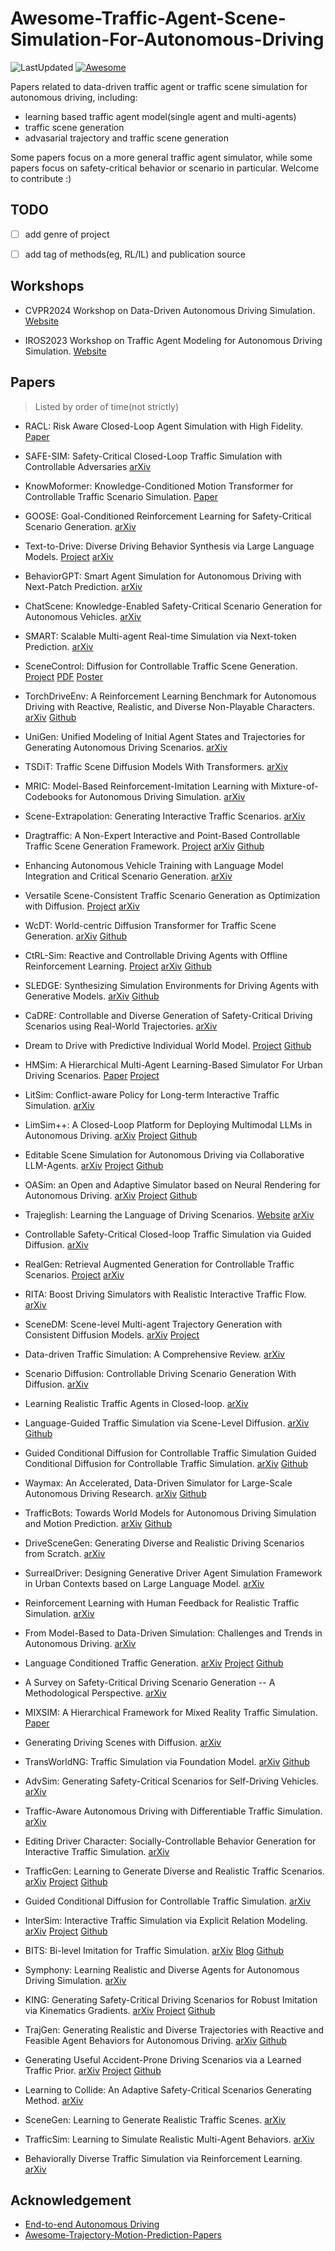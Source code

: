 # Awesome-Traffic-Agent-Scene-Simulation-For-Autonomous-Driving
![LastUpdated](https://img.shields.io/badge/LastUpdated-2024.06.09-lightgrey.svg)
[![Awesome](https://awesome.re/badge.svg)](https://awesome.re)

Papers related to data-driven traffic agent or traffic scene simulation for autonomous driving, including:
- learning based traffic agent model(single agent and multi-agents)
- traffic scene generation
- advasarial trajectory and traffic scene generation

Some papers focus on a more general traffic agent simulator, while some papers focus on safety-critical behavior or scenario in particular. Welcome to contribute :)

## TODO
- [ ] add genre of project
- [ ] add tag of methods(eg, RL/IL) and publication source


## Workshops
- CVPR2024 Workshop on Data-Driven Autonomous Driving Simulation.
[Website](https://agents4ad.github.io/)

- IROS2023 Workshop on Traffic Agent Modeling for Autonomous Driving Simulation.
[Website](https://agents4ad.github.io/2023/)

## Papers
> Listed by order of time(not strictly)

- RACL: Risk Aware Closed-Loop Agent Simulation with High Fidelity.
[Paper](https://agents4ad.github.io/assets/cvpr2024/papers/30.pdf)

- SAFE-SIM: Safety-Critical Closed-Loop Traffic Simulation with Controllable Adversaries
[arXiv](https://arxiv.org/pdf/2401.00391v2)

- KnowMoformer: Knowledge-Conditioned Motion Transformer for Controllable Traffic Scenario Simulation.
[Paper](https://agents4ad.github.io/assets/cvpr2024/papers/11.pdf)

- GOOSE: Goal-Conditioned Reinforcement Learning for Safety-Critical Scenario Generation.
[arXiv](https://arxiv.org/abs/2406.03870)

- Text-to-Drive: Diverse Driving Behavior Synthesis via Large Language Models.
[Project](https://text-to-drive.github.io/)
[arXiv](https://arxiv.org/abs/2406.04300)

- BehaviorGPT: Smart Agent Simulation for Autonomous Driving with Next-Patch Prediction.
[arXiv](https://arxiv.org/abs/2405.17372)

- ChatScene: Knowledge-Enabled Safety-Critical Scenario Generation for Autonomous Vehicles.
[arXiv](https://arxiv.org/abs/2405.14062)

- SMART: Scalable Multi-agent Real-time Simulation via Next-token Prediction.
[arXiv](https://arxiv.org/abs/2405.15677)

- SceneControl: Diffusion for Controllable Traffic Scene Generation.
[Project](https://waabi.ai/scenecontrol/)
[PDF](https://research-assets.waabi.ai/SceneControl/paper.pdf)
[Poster](https://research-assets.waabi.ai/SceneControl/poster.pdf)

- TorchDriveEnv: A Reinforcement Learning Benchmark for Autonomous Driving with Reactive, Realistic, and Diverse Non-Playable Characters.
[arXiv](https://arxiv.org/abs/2405.04491)
[Github](https://github.com/inverted-ai/torchdriveenv)

- UniGen: Unified Modeling of Initial Agent States and Trajectories for Generating Autonomous Driving Scenarios.
[arXiv](https://arxiv.org/abs/2405.03807)

- TSDiT: Traffic Scene Diffusion Models With Transformers.
[arXiv](https://arxiv.org/abs/2405.02289)

- MRIC: Model-Based Reinforcement-Imitation Learning with Mixture-of-Codebooks for Autonomous Driving Simulation.
[arXiv](https://arxiv.org/abs/2404.18464)

- Scene-Extrapolation: Generating Interactive Traffic Scenarios.
[arXiv](https://arxiv.org/abs/2404.17224)

- Dragtraffic: A Non-Expert Interactive and Point-Based Controllable Traffic Scene Generation Framework.
[Project](https://chantsss.github.io/Dragtraffic/)
[arXiv](https://arxiv.org/abs/2404.12624)
[Github](https://github.com/chantsss/Dragtraffic)

- Enhancing Autonomous Vehicle Training with Language Model Integration and Critical Scenario Generation.
[arXiv](https://arxiv.org/abs/2404.08570)

- Versatile Scene-Consistent Traffic Scenario Generation as Optimization with Diffusion.
[Project](https://sites.google.com/view/versatile-behavior-diffusion)
[arXiv](https://arxiv.org/abs/2404.02524)

- WcDT: World-centric Diffusion Transformer for Traffic Scene Generation.
[arXiv](https://arxiv.org/abs/2404.02082)
[Github](https://github.com/yangchen1997/wcdt)

- CtRL-Sim: Reactive and Controllable Driving Agents with Offline Reinforcement Learning.
[Project](https://montrealrobotics.ca/ctrlsim/)
[arXiv](https://arxiv.org/abs/2403.19918)
[Github](https://github.com/montrealrobotics/ctrl-sim)

- SLEDGE: Synthesizing Simulation Environments for Driving Agents with Generative Models.
[arXiv](https://arxiv.org/abs/2403.17933)
[Github](https://github.com/autonomousvision/sledge)

- CaDRE: Controllable and Diverse Generation of Safety-Critical Driving Scenarios using Real-World Trajectories.
[arXiv](https://arxiv.org/abs/2403.13208)

- Dream to Drive with Predictive Individual World Model.
[Project](https://sites.google.com/view/piwm)
[Github](https://github.com/gaoyinfeng/PIWM)

- HMSim: A Hierarchical Multi-Agent Learning-Based Simulator For Urban Driving Scenarios.
[Paper](https://ml4ad.github.io/files/papers2023/Hierarchical%20Learning-Based%20Autonomy%20Simulator.pdf)
[Project](https://sites.google.com/ucsd.edu/h-sim/home)

- LitSim: Conflict-aware Policy for Long-term Interactive Traffic Simulation.
[arXiv](https://arxiv.org/abs/2403.04299)

- LimSim++: A Closed-Loop Platform for Deploying Multimodal LLMs in Autonomous Driving.
[arXiv](https://arxiv.org/abs/2402.01246)
[Project](https://pjlab-adg.github.io/limsim_plus/)
[Github](https://github.com/PJLab-ADG/LimSim/tree/LimSim_plus)

- Editable Scene Simulation for Autonomous Driving via Collaborative LLM-Agents.
[arXiv](https://arxiv.org/abs/2402.05746)
[Project](https://yifanlu0227.github.io/ChatSim/)
[Github](https://github.com/yifanlu0227/ChatSim)

- OASim: an Open and Adaptive Simulator based on Neural Rendering for Autonomous Driving.
[arXiv](https://arxiv.org/abs/2402.03830)
[Project](https://pjlab-adg.github.io/OASim/)
[Github](https://github.com/PJLab-ADG/OASim)

- Trajeglish: Learning the Language of Driving Scenarios.
[Website](https://research.nvidia.com/labs/toronto-ai/trajeglish/)
[arXiv](https://arxiv.org/abs/2312.04535)

- Controllable Safety-Critical Closed-loop Traffic Simulation via Guided Diffusion.
[arXiv](https://arxiv.org/abs/2401.00391)

- RealGen: Retrieval Augmented Generation for Controllable Traffic Scenarios.
[Project](https://realgen.github.io/)
[arXiv](https://arxiv.org/abs/2312.13303)

- RITA: Boost Driving Simulators with Realistic Interactive Traffic Flow.
[arXiv](https://arxiv.org/abs/2211.03408)

- SceneDM: Scene-level Multi-agent Trajectory Generation with Consistent Diffusion Models.
[arXiv](https://arxiv.org/abs/2311.15736)
[Project](https://alperen-hub.github.io/SceneDM/)

- Data-driven Traffic Simulation: A Comprehensive Review.
[arXiv](https://arxiv.org/abs/2310.15975)

- Scenario Diffusion: Controllable Driving Scenario Generation With Diffusion.
[arXiv](https://arxiv.org/abs/2311.02738)

- Learning Realistic Traffic Agents in Closed-loop.
[arXiv](https://arxiv.org/abs/2311.01394)

- Language-Guided Traffic Simulation via Scene-Level Diffusion.
[arXiv](https://arxiv.org/abs/2306.06344)
[Github](https://github.com/NVlabs/CTG)

- Guided Conditional Diffusion for Controllable Traffic Simulation	Guided Conditional Diffusion for Controllable Traffic Simulation.
[arXiv](https://arxiv.org/abs/2210.17366)
[Github](https://github.com/NVlabs/CTG)

- Waymax: An Accelerated, Data-Driven Simulator for Large-Scale Autonomous Driving Research.
[arXiv](https://arxiv.org/abs/2310.08710)
[Github](https://github.com/waymo-research/waymax)

- TrafficBots: Towards World Models for Autonomous Driving Simulation and Motion Prediction.
[arXiv](https://arxiv.org/abs/2303.04116)
[Github](https://github.com/zhejz/TrafficBots)

- DriveSceneGen: Generating Diverse and Realistic Driving Scenarios from Scratch.
[arXiv](https://arxiv.org/abs/2309.14685)

- SurrealDriver: Designing Generative Driver Agent Simulation Framework in Urban Contexts based on Large Language Model.
[arXiv](https://arxiv.org/abs/2309.13193)

- Reinforcement Learning with Human Feedback for Realistic Traffic Simulation.
[arXiv](https://arxiv.org/abs/2309.00709)

- From Model-Based to Data-Driven Simulation: Challenges and Trends in Autonomous Driving.
[arXiv](https://arxiv.org/abs/2305.13960)

- Language Conditioned Traffic Generation.
[arXiv](https://arxiv.org/abs/2307.07947)
[Project](https://ariostgx.github.io/lctgen/)
[Github](https://github.com/Ariostgx/lctgen)

- A Survey on Safety-Critical Driving Scenario Generation -- A Methodological Perspective.
[arXiv](https://arxiv.org/abs/2202.02215)

- MIXSIM: A Hierarchical Framework for Mixed Reality Traffic Simulation.
[Paper](https://openaccess.thecvf.com/content/CVPR2023/papers/Suo_MixSim_A_Hierarchical_Framework_for_Mixed_Reality_Traffic_Simulation_CVPR_2023_paper.pdf)

- Generating Driving Scenes with Diffusion.
[arXiv](https://arxiv.org/abs/2305.18452)

- TransWorldNG: Traffic Simulation via Foundation Model.
[arXiv](https://arxiv.org/abs/2305.15743)
[Github](https://github.com/SACLabs/TransWorldNG)

- AdvSim: Generating Safety-Critical Scenarios for Self-Driving Vehicles.
[arXiv](https://arxiv.org/abs/2101.06549)

- Traffic-Aware Autonomous Driving with Differentiable Traffic Simulation.
[arXiv](https://arxiv.org/abs/2210.03772)

- Editing Driver Character: Socially-Controllable Behavior Generation for Interactive Traffic Simulation.
[arXiv](https://arxiv.org/abs/2303.13830)

- TrafficGen: Learning to Generate Diverse and Realistic Traffic Scenarios.
[arXiv](https://arxiv.org/abs/2210.06609)
[Project](https://metadriverse.github.io/trafficgen/)
[Github](https://github.com/metadriverse/trafficgen)

- Guided Conditional Diffusion for Controllable Traffic Simulation.
[arXiv](https://arxiv.org/abs/2210.17366)

- InterSim: Interactive Traffic Simulation via Explicit Relation Modeling.
[arXiv](https://arxiv.org/abs/2210.14413)
[Project](https://tsinghua-mars-lab.github.io/InterSim/)
[Github](https://github.com/Tsinghua-MARS-Lab/InterSim)

- BITS: Bi-level Imitation for Traffic Simulation.
[arXiv](https://arxiv.org/abs/2208.12403)
[Blog](https://developer.nvidia.com/blog/simulating-realistic-traffic-behavior-with-a-bi-level-imitation-learning-ai-model/)
[Github](https://github.com/NVlabs/traffic-behavior-simulation)

- Symphony: Learning Realistic and Diverse Agents for Autonomous Driving Simulation.
[arXiv](https://arxiv.org/abs/2205.03195)

- KING: Generating Safety-Critical Driving Scenarios for Robust Imitation via Kinematics Gradients.
[arXiv](https://arxiv.org/abs/2204.13683)
[Project](https://lasnik.github.io/king/)
[Github](https://github.com/autonomousvision/king)

- TrajGen: Generating Realistic and Diverse Trajectories with Reactive and Feasible Agent Behaviors for Autonomous Driving.
[arXiv](https://arxiv.org/abs/2203.16792)
[Github](https://github.com/gaoyinfeng/TrajGen)

- Generating Useful Accident-Prone Driving Scenarios via a Learned Traffic Prior.
[arXiv](https://arxiv.org/abs/2112.05077)
[Project](https://research.nvidia.com/labs/toronto-ai/STRIVE/)
[Github](https://github.com/nv-tlabs/STRIVE) 

- Learning to Collide: An Adaptive Safety-Critical Scenarios Generating Method.
[arXiv](https://arxiv.org/abs/2003.01197)

- SceneGen: Learning to Generate Realistic Traffic Scenes.
[arXiv](https://arxiv.org/abs/2101.06541)

- TrafficSim: Learning to Simulate Realistic Multi-Agent Behaviors.
[arXiv](https://arxiv.org/abs/2101.06557)

- Behaviorally Diverse Traffic Simulation via Reinforcement Learning.
[arXiv](https://arxiv.org/abs/2011.05741)

## Acknowledgement
- [End-to-end Autonomous Driving](https://github.com/OpenDriveLab/End-to-end-Autonomous-Driving)
- [Awesome-Trajectory-Motion-Prediction-Papers](https://github.com/colorfulfuture/Awesome-Trajectory-Motion-Prediction-Papers)
